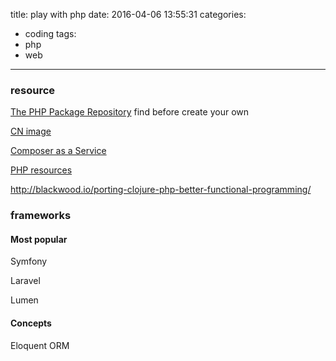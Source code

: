 title: play with php
date: 2016-04-06 13:55:31
categories:
- coding
tags:
- php
- web
---

### resource

[The PHP Package Repository](https://packagist.org/) find before create your own

[CN image](http://www.phpcomposer.com/)

[Composer as a Service](https://composer.borreli.com/)

[PHP resources](http://www.lxway.com/4058444812.htm)

http://blackwood.io/porting-clojure-php-better-functional-programming/

### frameworks

#### Most popular

Symfony

Laravel

Lumen

#### Concepts
Eloquent ORM


